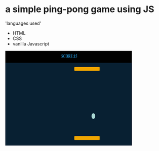 # a simple ping-pong game using JS
'languages used'
- HTML
- CSS
- vanilla Javascript

<img src="img-1.png" style="height:300px; width:400px;">
